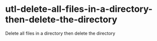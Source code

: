 # utl-delete-all-files-in-a-directory-then-delete-the-directory
Delete all files in a directory then delete the directory      
